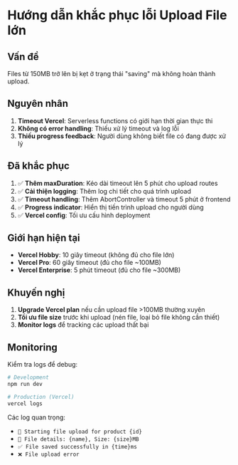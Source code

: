 # Hướng dẫn khắc phục lỗi Upload File lớn

## Vấn đề
Files từ 150MB trở lên bị kẹt ở trạng thái "saving" mà không hoàn thành upload.

## Nguyên nhân
1. **Timeout Vercel**: Serverless functions có giới hạn thời gian thực thi
2. **Không có error handling**: Thiếu xử lý timeout và log lỗi
3. **Thiếu progress feedback**: Người dùng không biết file có đang được xử lý

## Đã khắc phục
1. ✅ **Thêm maxDuration**: Kéo dài timeout lên 5 phút cho upload routes
2. ✅ **Cải thiện logging**: Thêm log chi tiết cho quá trình upload
3. ✅ **Timeout handling**: Thêm AbortController và timeout 5 phút ở frontend
4. ✅ **Progress indicator**: Hiển thị tiến trình upload cho người dùng
5. ✅ **Vercel config**: Tối ưu cấu hình deployment

## Giới hạn hiện tại
- **Vercel Hobby**: 10 giây timeout (không đủ cho file lớn)
- **Vercel Pro**: 60 giây timeout (đủ cho file ~100MB)
- **Vercel Enterprise**: 5 phút timeout (đủ cho file ~300MB)

## Khuyến nghị
1. **Upgrade Vercel plan** nếu cần upload file >100MB thường xuyên
2. **Tối ưu file size** trước khi upload (nén file, loại bỏ file không cần thiết)
3. **Monitor logs** để tracking các upload thất bại

## Monitoring
Kiểm tra logs để debug:
```bash
# Development
npm run dev

# Production (Vercel)
vercel logs
```

Các log quan trọng:
- `🔵 Starting file upload for product {id}`
- `📁 File details: {name}, Size: {size}MB`
- `✅ File saved successfully in {time}ms`
- `❌ File upload error`
